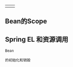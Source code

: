 |  |  |
| :--- | :--- |
|  |  |

## Bean的Scope

## Spring EL 和资源调用

```
Bean
```

```
的初始化和销毁
```



